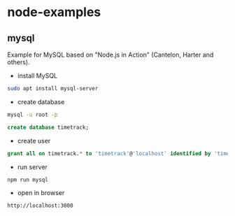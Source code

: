 # node-examples

## mysql

Example for MySQL based on "Node.js in Action" (Cantelon, Harter and others).

- install MySQL

``` sh
sudo apt install mysql-server
```

- create database

``` sh
mysql -u root -p
```

``` sql
create database timetrack;
```

- create user

``` sql
grant all on timetrack.* to 'timetrack'@'localhost' identified by 'timetrack';
```

- run server

``` sh
npm run mysql
```

- open in browser

``` plain
http://localhost:3000
```
